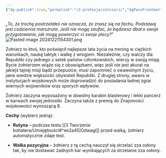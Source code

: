 ```yaml
---
{"dg-publish":true,"permalink":"/2-profesje/zolnierz/","dgPassFrontmatter":true}
---
```


„*To, że trochę postrzelałeś nie oznacza, że znasz się na fachu. Podstawą jest codzienna marszruta. Jeśli nie mogę zaufać, że będziesz dbał o swoje przygotowanie, jak mogę powierzyć ci swoje plecy?*”
![Pasted image 20241221154301.png](/img/user/6%20Obrazy/Pasted%20image%2020241221154301.png)

Żołnierz to ktoś, kto poświęcił najlepsze lata życia na trening w ciężkich warunkach, naukę taktyk i walkę z wrogiem. Niezależnie, czy walczy dla Republiki czy jednego z setek państw członkowskich, wierzy w swoją misję. Bycie żołnierzem wiąże się z obowiązkami, więc jeśli nie jest akurat na jakiejś tajnej misji bądź przepustce, musi zapomnieć o swawolnym życiu, jakie wiedzie większość obywateli Republiki. Z drugiej strony, awans w instytucjach wojskowych może doprowadzić do posiadania ładnej zgrai wiernych wojowników oraz sporych wpływów.

Żołnierz zaczyna wyposażony w dowolny karabin blasterowy i lekki pancerz w barwach swojej jednostki. Zaczyna także z premią do Znajomości wojskowości wynoszącą 8.

**Cechy** (wybierz jedną):

- **Rutyna** – podczas testu [[3 Tworzenie bohatera/Umiejętności#^ee2a45\|Odwagi]] przed walką, żołnierz automatycznie zdaje test.

- **Walka pozycyjna** – żołnierz z tą cechą nauczył się strzelać zza osłony tak, by nie dostawać żadnych kar wynikających za strzelanie zza osłony.
